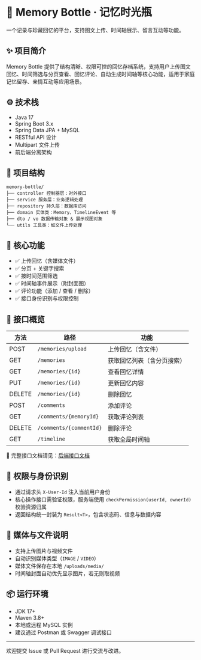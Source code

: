 # 🧠 Memory Bottle · 记忆时光瓶

一个记录与珍藏回忆的平台，支持图文上传、时间轴展示、留言互动等功能。

## ✨ 项目简介

Memory Bottle 提供了结构清晰、权限可控的回忆存档系统，支持用户上传图文回忆、时间筛选与分页查看、回忆评论、自动生成时间轴等核心功能，适用于家庭记忆留存、亲情互动等应用场景。

## ⚙️ 技术栈

- Java 17
- Spring Boot 3.x
- Spring Data JPA + MySQL
- RESTful API 设计
- Multipart 文件上传
- 前后端分离架构

## 📁 项目结构

```
memory-bottle/
├── controller 控制器层：对外接口
├── service 服务层：业务逻辑处理
├── repository 持久层：数据库访问
├── domain 实体类：Memory、TimelineEvent 等
├── dto / vo 数据传输对象 & 展示视图对象
└── utils 工具类：如文件上传处理
```

## 🚀 核心功能

- ✅ 上传回忆（含媒体文件）
- ✅ 分页 + 关键字搜索
- ✅ 按时间范围筛选
- ✅ 时间轴事件展示（附封面图）
- ✅ 评论功能（添加 / 查看 / 删除）
- ✅ 接口身份识别与权限控制

## 🧩 接口概览

| 方法  | 路径                          | 功能                     |
|-------|-------------------------------|--------------------------|
| POST  | `/memories/upload`           | 上传回忆（含文件）        |
| GET   | `/memories`                  | 获取回忆列表（含分页搜索） |
| GET   | `/memories/{id}`             | 查看回忆详情              |
| PUT   | `/memories/{id}`             | 更新回忆内容              |
| DELETE| `/memories/{id}`             | 删除回忆                  |
| POST  | `/comments`                  | 添加评论                  |
| GET   | `/comments/{memoryId}`       | 获取评论列表              |
| DELETE| `/comments/{commentId}`      | 删除评论                  |
| GET   | `/timeline`                  | 获取全局时间轴            |

📄 完整接口文档请见：[后端接口文档](./docs/记忆时光瓶_最终后端接口文档.md)

## 🔐 权限与身份识别

- 通过请求头 `X-User-Id` 注入当前用户身份
- 核心操作接口需验证权限，服务端使用 `checkPermission(userId, ownerId)` 校验资源归属
- 返回结构统一封装为 `Result<T>`，包含状态码、信息与数据内容

## 📂 媒体与文件说明

- 支持上传图片与视频文件
- 自动识别媒体类型（`IMAGE` / `VIDEO`）
- 媒体文件保存在本地 `/uploads/media/`
- 时间轴封面自动优先显示图片，若无则取视频

## 📦 运行环境

- JDK 17+
- Maven 3.8+
- 本地或远程 MySQL 实例
- 建议通过 Postman 或 Swagger 调试接口

---

欢迎提交 Issue 或 Pull Request 进行交流与改进。

